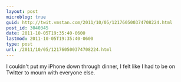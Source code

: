 ```yaml
---
layout: post
microblog: true
guid: http://twit.vmstan.com/2011/10/05/121760500374708224.html
post_id: 3040345
date: 2011-10-05T19:35:40-0600
lastmod: 2011-10-05T19:35:40-0600
type: post
url: /2011/10/05/121760500374708224.html
---
```

I couldn't put my iPhone down through dinner, I felt like I had to be on Twitter to mourn with everyone else.
